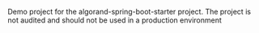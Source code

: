 Demo project for the algorand-spring-boot-starter project. The project is not audited and should not be used in a production environment
